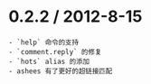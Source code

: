 # 0.2.2 / 2012-8-15
  
    - `help` 命令的支持
    - `comment.reply` 的修复
    - `hots` alias 的添加
    - ashees 有了更好的超链接匹配